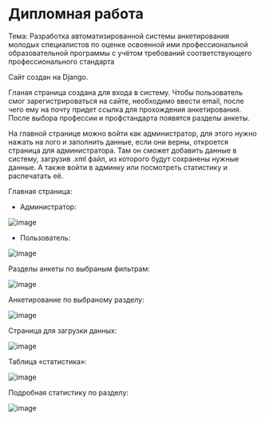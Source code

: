 # Дипломная работа

Тема: Разработка автоматизированной системы анкетирования молодых специалистов по оценке освоенной ими профессиональной образовательной программы с учётом требований соответствующего профессионального стандарта

Сайт создан на Django.

Гланая страница создана для входа в систему. Чтобы пользователь смог зарегистрироваться на сайте, необходимо ввести email, после чего ему на почту придет ссылка для прохождения анкетирования. После выбора профессии и профстандарта появятся разделы анкеты.

На главной странице можно войти как администратор, для этого нужно нажать на лого и заполнить данные, если они верны, откроется страница для администратора. Там он сможет добавить данные в систему, загрузив .xml файл, из которого будут сохранены нужные данные. А также войти в админку или посмотреть статистику и распечатать её.

Главная страница:
* Администратор:

![image](https://user-images.githubusercontent.com/76633175/132065768-09cee3e9-e789-47e6-aec9-61f18d275b37.png)

* Пользователь:

![image](https://user-images.githubusercontent.com/76633175/132065830-a4fb4121-9ce3-4cb3-a29e-1f4f8a9aece6.png)

Разделы анкеты по выбраным фильтрам:

![image](https://user-images.githubusercontent.com/76633175/132065882-b683cb27-2d19-429a-8415-171a1a2360bb.png)

Анкетирование по выбраному разделу:

![image](https://user-images.githubusercontent.com/76633175/132065921-d0ac8e0b-b1a9-4dd8-89b3-9bad3041ab01.png)

Страница для загрузки данных:

![image](https://user-images.githubusercontent.com/76633175/132065963-2e36a513-607c-47fd-b2cb-3712af43cd78.png)

Таблица «статистика»:

![image](https://user-images.githubusercontent.com/76633175/132065981-f1dd9155-1dbc-4d67-acfd-4d695ed91448.png)

Подробная статистику по разделу:

![image](https://user-images.githubusercontent.com/76633175/132066026-3735e255-30b7-4c73-9773-ca07a7de17d6.png)

